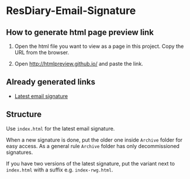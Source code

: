 # ResDiary-Email-Signature

## How to generate html page preview link

1. Open the html file you want to view as a page in this project. Copy the URL from the browser.

2. Open <http://htmlpreview.github.io/> and paste the link.

## Already generated links

- [Latest email signature](http://htmlpreview.github.io/?https://github.com/aurimas-resdiary/ResDiary-Email-Signature/blob/master/index.html)

## Structure

Use `index.html` for the latest email signature.  

When a new signature is done, put the older one inside `Archive` folder for easy access. As a general rule `Archive` folder has only decommissioned signatures.

If you have two versions of the latest signature, put the variant next to `index.html` with a suffix e.g. `index-rwg.html`.
